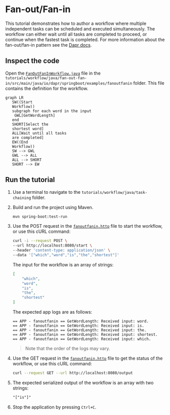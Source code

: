 # Fan-out/Fan-in

This tutorial demonstrates how to author a workflow where multiple independent tasks can be scheduled and executed simultaneously. The workflow can either wait until all tasks are completed to proceed, or continue when the fastest task is completed. For more information about the fan-out/fan-in pattern see the [Dapr docs](https://docs.dapr.io/developing-applications/building-blocks/workflow/workflow-patterns/#fan-outfan-in).

## Inspect the code

Open the [`FanOutFanInWorkflow.java`](src/main/java/io/dapr/springboot/examples/fanoutfanin/FanOutFanInWorkflow.java) file in the `tutorials/workflow/java/fan-out-fan-in/src/main/java/io/dapr/springboot/examples/fanoutfanin` folder. This file contains the definition for the workflow.

```mermaid
graph LR
   SW((Start
   Workflow))
   subgraph for each word in the input
    GWL[GetWordLength]
   end
   SHORT[Select the
   shortest word]
   ALL[Wait until all tasks
   are completed]
   EW((End
   Workflow))
   SW --> GWL
   GWL --> ALL
   ALL --> SHORT
   SHORT --> EW
```

## Run the tutorial

1. Use a terminal to navigate to the `tutorials/workflow/java/task-chaining` folder.
2. Build and run the project using Maven.

    ```bash
    mvn spring-boot:test-run
    ```

3. Use the POST request in the [`fanoutfanin.http`](./fanoutfanin.http) file to start the workflow, or use this cURL command:

    ```bash
    curl -i --request POST \
    --url http://localhost:8080/start \
    --header 'content-type: application/json' \
    --data '["which","word","is","the","shortest"]'
    ```

    The input for the workflow is an array of strings:

    ```json
    [
        "which",
        "word",
        "is",
        "the",
        "shortest"
    ]
    ```

    The expected app logs are as follows:

    ```text
    == APP - fanoutfanin == GetWordLength: Received input: word.
    == APP - fanoutfanin == GetWordLength: Received input: is.
    == APP - fanoutfanin == GetWordLength: Received input: the.
    == APP - fanoutfanin == GetWordLength: Received input: shortest.
    == APP - fanoutfanin == GetWordLength: Received input: which.
    ```

    > Note that the order of the logs may vary.

4. Use the GET request in the [`fanoutfanin.http`](./fanoutfanin.http) file to get the status of the workflow, or use this cURL command:

    ```bash
    curl --request GET --url http://localhost:8080/output
    ```

5. The expected serialized output of the workflow is an array with two strings:

    ```txt
    "["is"]"
    ```

6. Stop the application by pressing `Ctrl+C`.
